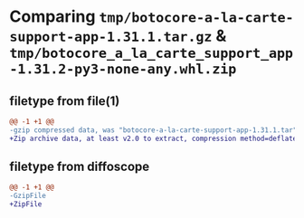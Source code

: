 # Comparing `tmp/botocore-a-la-carte-support-app-1.31.1.tar.gz` & `tmp/botocore_a_la_carte_support_app-1.31.2-py3-none-any.whl.zip`

## filetype from file(1)

```diff
@@ -1 +1 @@
-gzip compressed data, was "botocore-a-la-carte-support-app-1.31.1.tar", last modified: Sat Jul  8 01:42:43 2023, max compression
+Zip archive data, at least v2.0 to extract, compression method=deflate
```

## filetype from diffoscope

```diff
@@ -1 +1 @@
-GzipFile
+ZipFile
```

